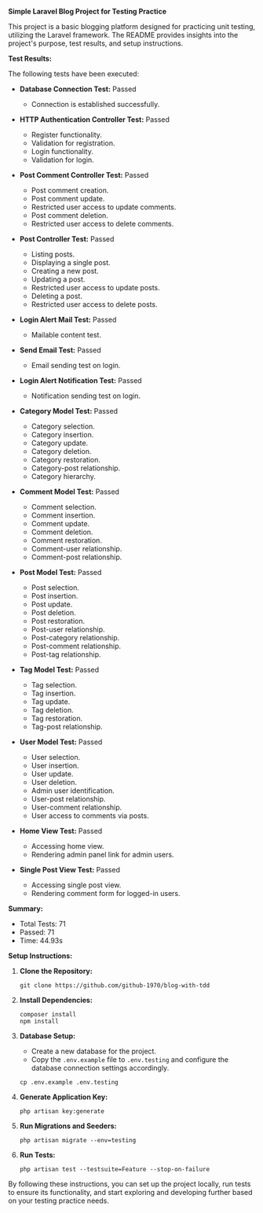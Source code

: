 **Simple Laravel Blog Project for Testing Practice**

This project is a basic blogging platform designed for practicing unit testing, utilizing the Laravel framework. The README provides insights into the project's purpose, test results, and setup instructions.

**Test Results:**

The following tests have been executed:

- **Database Connection Test:** Passed
  - Connection is established successfully.

- **HTTP Authentication Controller Test:** Passed
  - Register functionality.
  - Validation for registration.
  - Login functionality.
  - Validation for login.

- **Post Comment Controller Test:** Passed
  - Post comment creation.
  - Post comment update.
  - Restricted user access to update comments.
  - Post comment deletion.
  - Restricted user access to delete comments.

- **Post Controller Test:** Passed
  - Listing posts.
  - Displaying a single post.
  - Creating a new post.
  - Updating a post.
  - Restricted user access to update posts.
  - Deleting a post.
  - Restricted user access to delete posts.

- **Login Alert Mail Test:** Passed
  - Mailable content test.

- **Send Email Test:** Passed
  - Email sending test on login.

- **Login Alert Notification Test:** Passed
  - Notification sending test on login.

- **Category Model Test:** Passed
  - Category selection.
  - Category insertion.
  - Category update.
  - Category deletion.
  - Category restoration.
  - Category-post relationship.
  - Category hierarchy.

- **Comment Model Test:** Passed
  - Comment selection.
  - Comment insertion.
  - Comment update.
  - Comment deletion.
  - Comment restoration.
  - Comment-user relationship.
  - Comment-post relationship.

- **Post Model Test:** Passed
  - Post selection.
  - Post insertion.
  - Post update.
  - Post deletion.
  - Post restoration.
  - Post-user relationship.
  - Post-category relationship.
  - Post-comment relationship.
  - Post-tag relationship.

- **Tag Model Test:** Passed
  - Tag selection.
  - Tag insertion.
  - Tag update.
  - Tag deletion.
  - Tag restoration.
  - Tag-post relationship.

- **User Model Test:** Passed
  - User selection.
  - User insertion.
  - User update.
  - User deletion.
  - Admin user identification.
  - User-post relationship.
  - User-comment relationship.
  - User access to comments via posts.

- **Home View Test:** Passed
  - Accessing home view.
  - Rendering admin panel link for admin users.

- **Single Post View Test:** Passed
  - Accessing single post view.
  - Rendering comment form for logged-in users.

**Summary:**
- Total Tests: 71
- Passed: 71
- Time: 44.93s

**Setup Instructions:**

1. **Clone the Repository:**
   ```
   git clone https://github.com/github-1970/blog-with-tdd
   ```

2. **Install Dependencies:**
   ```
   composer install
   npm install
   ```

3. **Database Setup:**
   - Create a new database for the project.
   - Copy the `.env.example` file to `.env.testing` and configure the database connection settings accordingly.
   ```
   cp .env.example .env.testing
   ```

4. **Generate Application Key:**
   ```
   php artisan key:generate
   ```

5. **Run Migrations and Seeders:**
   ```
   php artisan migrate --env=testing
   ```

6. **Run Tests:**
   ```
   php artisan test --testsuite=Feature --stop-on-failure
   ```

By following these instructions, you can set up the project locally, run tests to ensure its functionality, and start exploring and developing further based on your testing practice needs.
